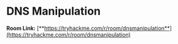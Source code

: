 # DNS Manipulation

**Room Link:** [**https://tryhackme.com/r/room/dnsmanipulation**](https://tryhackme.com/r/room/dnsmanipulation)
